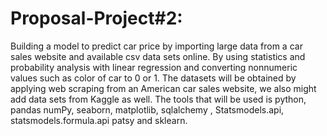 # Proposal-Project#2:
Building a model to predict car price by importing large data from a car sales website and available csv data sets online. By using statistics and probability analysis with linear regression and converting nonnumeric values such as color of car to 0 or 1. The datasets will be obtained by applying web scraping from an American car sales website, we also might add data sets from Kaggle as well. The tools that will be used is python, pandas numPy, seaborn, matplotlib, sqlalchemy , Statsmodels.api, statsmodels.formula.api patsy and sklearn.

